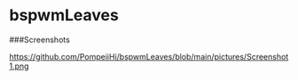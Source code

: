 # bspwmLeaves

###Screenshots

https://github.com/PompeiiHi/bspwmLeaves/blob/main/pictures/Screenshot1.png

